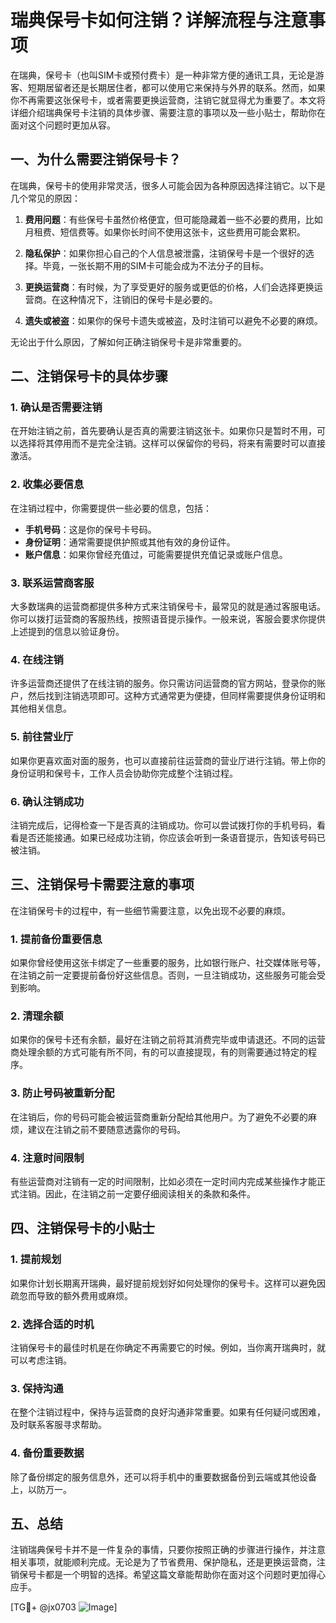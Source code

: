 # 瑞典保号卡如何注销？详解流程与注意事项

在瑞典，保号卡（也叫SIM卡或预付费卡）是一种非常方便的通讯工具，无论是游客、短期居留者还是长期居住者，都可以使用它来保持与外界的联系。然而，如果你不再需要这张保号卡，或者需要更换运营商，注销它就显得尤为重要了。本文将详细介绍瑞典保号卡注销的具体步骤、需要注意的事项以及一些小贴士，帮助你在面对这个问题时更加从容。

## 一、为什么需要注销保号卡？

在瑞典，保号卡的使用非常灵活，很多人可能会因为各种原因选择注销它。以下是几个常见的原因：

1. **费用问题**：有些保号卡虽然价格便宜，但可能隐藏着一些不必要的费用，比如月租费、短信费等。如果你长时间不使用这张卡，这些费用可能会累积。
   
2. **隐私保护**：如果你担心自己的个人信息被泄露，注销保号卡是一个很好的选择。毕竟，一张长期不用的SIM卡可能会成为不法分子的目标。

3. **更换运营商**：有时候，为了享受更好的服务或更低的价格，人们会选择更换运营商。在这种情况下，注销旧的保号卡是必要的。

4. **遗失或被盗**：如果你的保号卡遗失或被盗，及时注销可以避免不必要的麻烦。

无论出于什么原因，了解如何正确注销保号卡是非常重要的。

## 二、注销保号卡的具体步骤

### 1. 确认是否需要注销

在开始注销之前，首先要确认是否真的需要注销这张卡。如果你只是暂时不用，可以选择将其停用而不是完全注销。这样可以保留你的号码，将来有需要时可以直接激活。

### 2. 收集必要信息

在注销过程中，你需要提供一些必要的信息，包括：

- **手机号码**：这是你的保号卡号码。
- **身份证明**：通常需要提供护照或其他有效的身份证件。
- **账户信息**：如果你曾经充值过，可能需要提供充值记录或账户信息。

### 3. 联系运营商客服

大多数瑞典的运营商都提供多种方式来注销保号卡，最常见的就是通过客服电话。你可以拨打运营商的客服热线，按照语音提示操作。一般来说，客服会要求你提供上述提到的信息以验证身份。

### 4. 在线注销

许多运营商还提供了在线注销的服务。你只需访问运营商的官方网站，登录你的账户，然后找到注销选项即可。这种方式通常更为便捷，但同样需要提供身份证明和其他相关信息。

### 5. 前往营业厅

如果你更喜欢面对面的服务，也可以直接前往运营商的营业厅进行注销。带上你的身份证明和保号卡，工作人员会协助你完成整个注销过程。

### 6. 确认注销成功

注销完成后，记得检查一下是否真的注销成功。你可以尝试拨打你的手机号码，看看是否还能接通。如果已经成功注销，你应该会听到一条语音提示，告知该号码已被注销。

## 三、注销保号卡需要注意的事项

在注销保号卡的过程中，有一些细节需要注意，以免出现不必要的麻烦。

### 1. 提前备份重要信息

如果你曾经使用这张卡绑定了一些重要的服务，比如银行账户、社交媒体账号等，在注销之前一定要提前备份好这些信息。否则，一旦注销成功，这些服务可能会受到影响。

### 2. 清理余额

如果你的保号卡还有余额，最好在注销之前将其消费完毕或申请退还。不同的运营商处理余额的方式可能有所不同，有的可以直接提现，有的则需要通过特定的程序。

### 3. 防止号码被重新分配

在注销后，你的号码可能会被运营商重新分配给其他用户。为了避免不必要的麻烦，建议在注销之前不要随意透露你的号码。

### 4. 注意时间限制

有些运营商对注销有一定的时间限制，比如必须在一定时间内完成某些操作才能正式注销。因此，在注销之前一定要仔细阅读相关的条款和条件。

## 四、注销保号卡的小贴士

### 1. 提前规划

如果你计划长期离开瑞典，最好提前规划好如何处理你的保号卡。这样可以避免因疏忽而导致的额外费用或麻烦。

### 2. 选择合适的时机

注销保号卡的最佳时机是在你确定不再需要它的时候。例如，当你离开瑞典时，就可以考虑注销。

### 3. 保持沟通

在整个注销过程中，保持与运营商的良好沟通非常重要。如果有任何疑问或困难，及时联系客服寻求帮助。

### 4. 备份重要数据

除了备份绑定的服务信息外，还可以将手机中的重要数据备份到云端或其他设备上，以防万一。

## 五、总结

注销瑞典保号卡并不是一件复杂的事情，只要你按照正确的步骤进行操作，并注意相关事项，就能顺利完成。无论是为了节省费用、保护隐私，还是更换运营商，注销保号卡都是一个明智的选择。希望这篇文章能帮助你在面对这个问题时更加得心应手。

[TG💪+ @jx0703 ![Image](https://github.com/user-attachments/assets/dbca1d08-cadb-493c-b0ec-ad6f7a83f270)]